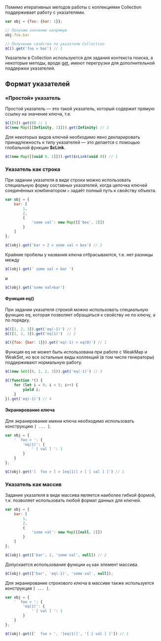Помимо итеративных методов работы с коллекциями Collection поддерживает работу с указателями.

```js
var obj = {foo: {bar: 1}};

// Получим значение напрямую
obj.foo.bar

// Получение свойства по указателю Collection
$C().get('foo > bar') // 1
```

Указатели в Collection используются для задания контекста поиска, а некоторые методы, вроде [get](https://github.com/kobezzza/Collection/wiki/get), имеют перегрузки для дополнительной поддержки указателей.

## Формат указателей
### «Простой» указатель

Простой указатель — это такой указатель, который содержит прямую ссылку на значение ключа, т.е.

```js
$C([0]).get(0) // 1
$C(new Map([[Infinity, 1]])).get(Infinity) // 1
```

Для некоторых видов ключей необходимо явно декларировать принадлежность к типу указателей — это делается с помощью глобальной функции **$cLink**.

```js
$C(new Map([[void 0, 1]])).get($cLink(void 0)) // 1
```

### Указатель как строка

При задании указателя в виде строки можно использовать специальную форму составных указателей, когда цепочка ключей соединённых комбинатором `>` задаёт полный путь к свойству объекта.

```js
var obj = {
	bar: [
		1, 
		2, 
		{
			'some val': new Map([['box', 2]])
		}
	]
};

$C(obj).get('bar > 2 > some val > box') // 2
``` 

Крайние пробелы у названия ключа отбрасываются, т.е. нет разницы между

```js
$C(obj).get(' some val > bar ')
``` 

и

```js
$C(obj).get('some val>bar')
``` 

#### Функция eq()

При задании указателя строкой можно использовать специальную функцию eq, которая позволяет обращаться к свойству не по ключу, а по порядку.

```js
$C([1, 2, 3]).get('eq(-1)') // 3
$C([1, 2, 3]).get('eq(1)')  // 2

$C({foo: {bar: 1}}).get('eq(-1) > eq(0)') // 1
```

Функция eq не может быть использована при работе с WeakMap и WeakSet, но все остальные виды коллекций (в том числе генераторы) поддерживают нормальную работу.

```js
$C(new Set([0, 1, 2, 3])).get('eq(-1)') // 3

$C(function *() {
	for (let i = 0; i < 5; i++) {
		yield i;
	}
}).get('eq(-1)') // 4
```

#### Экранирование ключа

Для экранирование имени ключа необходимо использовать конструкцию `[ ... ]`.

```js
var obj = {
	'  foo > ': {
		'eq(1)': {
			' [ val ] ': 1
		}
	}
};

$C(obj).get('[  foo > ] > [eq(1)] > [ [ val ] ]') // 1
```

### Указатель как массив

Задание указателя в виде массива является наиболее гибкой формой, т.к. позволяет использовать любой формат данных для ключей.

```js
var obj = {
	bar: [
		1, 
		2, 
		{
			'some val': new Map([[null, 2]])
		}
	]
};

$C(obj).get(['bar', 2, 'some val', null]) // 2
```

Допускается использование функции `eq` как элемент массива.

```js
$C(obj).get(['bar', 'eq(-1)', 'some val', null]);
```

Для экранирование строкового ключа в массиве также используется конструкция `[ ... ]`.

```js
var obj = {
	'  foo > ': {
		'eq(1)': {
			' [ val ] ': 1
		}
	}
};

$C(obj).get(['  foo > ', '[eq(1)]', '[ [ val ] ]']) // 1
```
